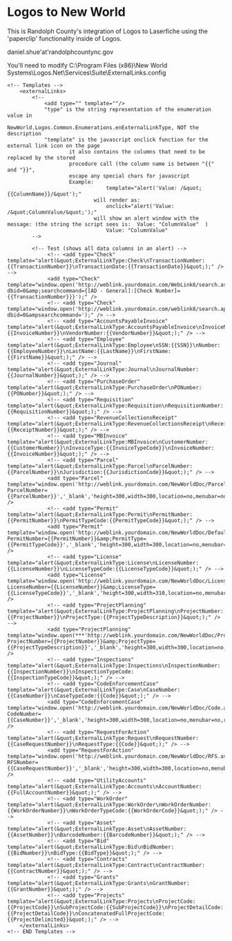 # Logos to New World
This is Randolph County's integration of Logos to Laserfiche using the 'paperclip' functionality inside of Logos.

daniel.shue'at'randolphcountync.gov

You'll need to modify C:\Program Files (x86)\New World Systems\Logos.Net\Services\Suite\ExternalLinks.config


	<!-- Templates -->
		<externalLinks>
			<!--
				<add type="" template=""/>
				"type" is the string representation of the enumeration value in 
						NewWorld.Logos.Common.Enumerations.enExternalLinkType, NOT the description
				"template" is the javascript onclick function for the external link icon on the page
						it also contains the columns that need to be replaced by the stored
						procedure call (the column name is between "{{" and "}}",
						escape any special chars for javascript
						Example:
									template="alert('Value: /&quot;{{ColumnName}}/&quot');"
								will render as:
									onclick="alert('Value: /&quot;ColumnValue/&quot;');"
								will show an alert window with the message: (the string the script sees is:  Value: "ColumnValue"  )
									Value: "ColumnValue"
			-->
			
			<!-- Test (shows all data columns in an alert) -->
				 <!-- <add type="Check" template="alert(&quot;ExternalLinkType:Check\nTransactionNumber:{{TransactionNumber}}\nTransactionDate:{{TransactionDate}}&quot;);" /> -->
				 <add type="Check" template="window.open('http://weblink.yourdomain.com/WebLink8/search.aspx?dbid=0&amp;searchcommand={[AD - General]:[Check Number]={{TransactionNumber}}}');" />
				 <!-- <add type="Check" template="window.open('http://weblink.yourdomain.com/weblink8/search.apsx?dbid=0&ampsearchcommand=');" /> -->
				 <!-- <add type="AccountsPayableInvoice" template="alert(&quot;ExternalLinkType:AccountsPayableInvoice\nInvoiceNumber:{{InvoiceNumber}}\nVendorNumber:{{VendorNumber}}&quot;);" /> -->
				 <!-- <add type="Employee" template="alert(&quot;ExternalLinkType:Employee\nSSN:{{SSN}}\nNumber:{{EmployeeNumber}}\nLastName:{{LastName}}\nFirstName:{{FirstName}}&quot;);" /> -->
				 <!-- <add type="Journal" template="alert(&quot;ExternalLinkType:Journal\nJournalNumber:{{JournalNumber}}&quot;);" /> -->
				 <!-- <add type="PurchaseOrder" template="alert(&quot;ExternalLinkType:PurchaseOrder\nPONumber:{{PONumber}}&quot;);" /> -->
				 <!-- <add type="Requisition" template="alert(&quot;ExternalLinkType:Requisition\nRequisitionNumber:{{RequisitionNumber}}&quot;);" /> -->
				 <!-- <add type="RevenueCollectionsReceipt" template="alert(&quot;ExternalLinkType:RevenueCollectionsReceipt\nReceiptNumber:{{ReceiptNumber}}&quot;);" /> --> 
				 <!-- <add type="MBInvoice" template="alert(&quot;ExternalLinkType:MBInvoice\nCustomerNumber:{{CustomerNumber}}\nInvoiceType:{{InvoiceTypeCode}}\nInvoiceNumber:{{InvoiceNumber}}&quot;);" /> --> 
				 <!-- <add type="Parcel" template="alert(&quot;ExternalLinkType:Parcel\nParcelNumber:{{ParcelNumber}}\nJurisdiction:{{JurisdictionCode}}&quot;);" /> --> 
				 <add type="Parcel" template="window.open('http://weblink.yourdomain.com/NewWorldDoc/Parcel.aspx?ParcelNumber={{ParcelNumber}}','_blank','height=300,width=300,location=no,menubar=no,resizable=no,scrollbars=no,status=no,toolbar=no');" />
				 <!-- <add type="Permit" template="alert(&quot;ExternalLinkType:Permit\nPermitNumber:{{PermitNumber}}\nPermitTypeCode:{{PermitTypeCode}}&quot;);" /> -->
				 <add type="Permit" template="window.open('http://weblink.yourdomain.com/NewWorldDoc/Default.aspx?PermitNumber={{PermitNumber}}&amp;PermitType={{PermitTypeCode}}','_blank','height=300,width=300,location=no,menubar=no,resizable=no,scrollbars=no,status=no,toolbar=no');" />
				 <!-- <add type="License" template="alert(&quot;ExternalLinkType:License\nLicenseNumber:{{LicenseNumber}}\nLicenseTypeCode:{{LicenseTypeCode}}&quot;);" /> -->
				 <add type="License" template="window.open('http://weblink.yourdomain.com/NewWorldDoc/License.aspx?LicenseNumber={{LicenseNumber}}&amp;LicenseType={{LicenseTypeCode}}','_blank','height=300,width=310,location=no,menubar=no,resizable=no,scrollbars=no,status=no,toolbar=no');" />
				 <!-- <add type="ProjectPlanning" template="alert(&quot;ExternalLinkType:ProjectPlanning\nProjectNumber:{{ProjectNumber}}\nProjectType:{{ProjectTypeDescription}}&quot;);" /> -->
				 <add type="ProjectPlanning" template="window.open(***'http://weblink.yourdomain.com/NewWorldDoc/Project.aspx?ProjectNumber={{ProjectNumber}}&amp;ProjectType={{ProjectTypeDescription}}','_blank','height=300,width=300,location=no,menubar=no,resizable=no,scrollbars=no,status=no,toolbar=no'***);" />
				 <!-- <add type="Inspections" template="alert(&quot;ExternalLinkType:Inspections\nInspectionNumber:{{InspectionNumber}}\nInspectionTypeCode:{{InspectionTypeCode}}&quot;);" /> -->
				 <!-- <add type="CodeEnforcementCase" template="alert(&quot;ExternalLinkType:Case\nCaseNumber:{{CaseNumber}}\nCaseTypeCode:{{Code}}&quot;);" /> -->
				 <add type="CodeEnforcementCase" template="window.open('http://weblink.yourdomain.com/NewWorldDoc/Code.aspx?CodeNumber={{CaseNumber}}','_blank','height=300,width=300,location=no,menubar=no,resizable=no,scrollbars=no,status=no,toolbar=no');" />
				 <!-- <add type="RequestForAction" template="alert(&quot;ExternalLinkType:Request\nRequestNumber:{{CaseRequestNumber}}\nRequestType:{{Code}}&quot;);" /> -->
				 <add type="RequestForAction" template="window.open('http://weblink.yourdomain.com/NewWorldDoc/RFS.aspx?RFSNumber={{CaseRequestNumber}}','_blank','height=300,width=300,location=no,menubar=no,resizable=no,scrollbars=no,status=no,toolbar=no');" />
				 <!-- <add type="UtilityAccounts" template="alert(&quot;ExternalLinkType:Accounts\nAccountNumber:{{FullAccountNumber}}&quot;);" /> -->
				 <!-- <add type="WorkOrder" template="alert(&quot;ExternalLinkType:WorkOrder\nWorkOrderNumber:{{WorkOrderNumber}}\nWorkOrderTypeCode:{{WorkOrderCode}}&quot;);" /> -->
				 <!-- <add type="Asset" template="alert(&quot;ExternalLinkType:Asset\nAssetNumber:{{AssetNumber}}\nBarcodeNumber:{{BarcodeNumber}}&quot;);" /> -->
				 <!-- <add type="Bid" template="alert(&quot;ExternalLinkType:Bid\nBidNumber:{{BidNumber}}\nBidType:{{BidType}}&quot;);" /> -->
				 <!-- <add type="Contracts" template="alert(&quot;ExternalLinkType:Contract\nContractNumber:{{ContractNumber}}&quot;);" /> -->
				 <!-- <add type="Grants" template="alert(&quot;ExternalLinkType:Grants\nGrantNumber:{{GrantNumber}}&quot;);" /> -->
				 <!-- <add type="Projects" template="alert(&quot;ExternalLinkType:Projects\nProjectCode:{{ProjectCode}}\nSubProjectCode:{{SubProjectCode}}\nProjectDetailCode:{{ProjectDetailCode}}\nConcatenatedFullProjectCode:{{ProjectDelimited}}&quot;);" /> -->
		</externalLinks>
	<!-- END Templates -->
